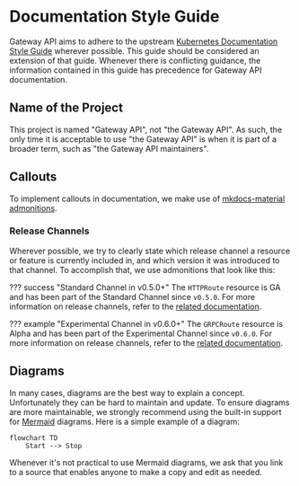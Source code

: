 # Documentation Style Guide

Gateway API aims to adhere to the upstream [Kubernetes Documentation Style
Guide](https://kubernetes.io/docs/contribute/style/style-guide/) wherever
possible. This guide should be considered an extension of that guide. Whenever
there is conflicting guidance, the information contained in this guide has
precedence for Gateway API documentation.

## Name of the Project
This project is named "Gateway API", not "the Gateway API". As such, the only
time it is acceptable to use "the Gateway API" is when it is part of a broader
term, such as "the Gateway API maintainers".

## Callouts
To implement callouts in documentation, we make use of [mkdocs-material
admonitions](https://squidfunk.github.io/mkdocs-material/reference/admonitions/).

### Release Channels
Wherever possible, we try to clearly state which release channel a resource or
feature is currently included in, and which version it was introduced to that
channel. To accomplish that, we use admonitions that look like this:

??? success "Standard Channel in v0.5.0+"
    The `HTTPRoute` resource is GA and has been part of the Standard Channel
    since `v0.5.0`. For more information on release channels, refer to the
    [related documentation](/concepts/versioning).

??? example "Experimental Channel in v0.6.0+"
    The `GRPCRoute` resource is Alpha and has been part of the Experimental
    Channel since `v0.6.0`. For more information on release channels, refer to
    the [related documentation](/concepts/versioning).

## Diagrams
In many cases, diagrams are the best way to explain a concept. Unfortunately
they can be hard to maintain and update. To ensure diagrams are more
maintainable, we strongly recommend using the built-in support for
[Mermaid](https://mermaid.js.org/) diagrams. Here is a simple example of a
diagram:

```mermaid
flowchart TD
    Start --> Stop
```

Whenever it's not practical to use Mermaid diagrams, we ask that you link to
a source that enables anyone to make a copy and edit as needed.
